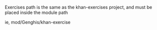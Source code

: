 Exercises path is the same as the khan-exercises project, and must be placed inside the module path

ie,
mod/Genghis/khan-exercise

